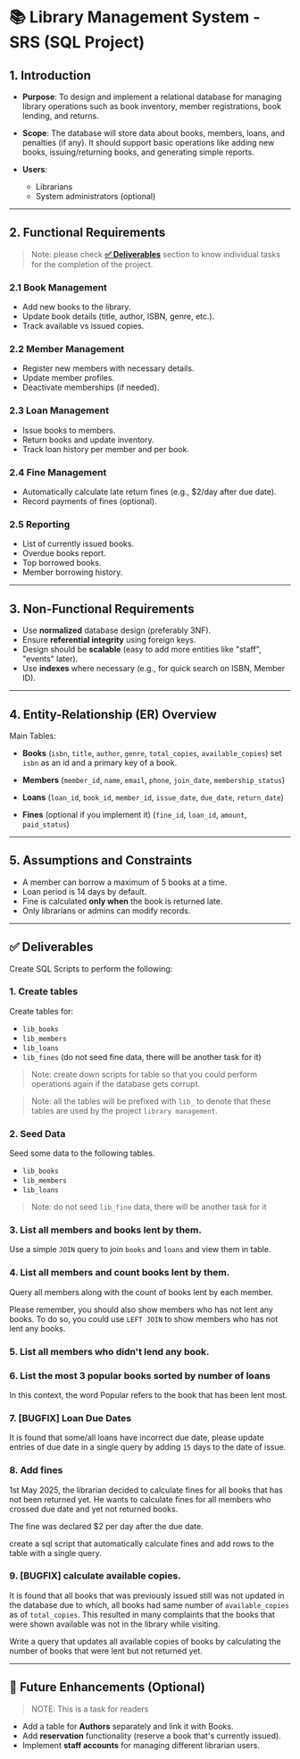 # 📚 Library Management System - SRS (SQL Project)

## 1. Introduction
- **Purpose**:
  To design and implement a relational database for managing library operations such as book inventory, member registrations, book lending, and returns.

- **Scope**:
  The database will store data about books, members, loans, and penalties (if any). It should support basic operations like adding new books, issuing/returning books, and generating simple reports.

- **Users**:
  - Librarians
  - System administrators (optional)

---

## 2. Functional Requirements

> Note: please check **[✅ Deliverables](#-deliverables)** section to know
> individual tasks for the completion of the project.

### 2.1 Book Management
- Add new books to the library.
- Update book details (title, author, ISBN, genre, etc.).
- Track available vs issued copies.

### 2.2 Member Management
- Register new members with necessary details.
- Update member profiles.
- Deactivate memberships (if needed).

### 2.3 Loan Management
- Issue books to members.
- Return books and update inventory.
- Track loan history per member and per book.

### 2.4 Fine Management
- Automatically calculate late return fines (e.g., $2/day after due date).
- Record payments of fines (optional).

### 2.5 Reporting
- List of currently issued books.
- Overdue books report.
- Top borrowed books.
- Member borrowing history.

---

## 3. Non-Functional Requirements

- Use **normalized** database design (preferably 3NF).
- Ensure **referential integrity** using foreign keys.
- Design should be **scalable** (easy to add more entities like "staff", "events" later).
- Use **indexes** where necessary (e.g., for quick search on ISBN, Member ID).

---

## 4. Entity-Relationship (ER) Overview

Main Tables:
- **Books**
  (`isbn`, `title`, `author`, `genre`, `total_copies`, `available_copies`)
  set `isbn` as an id and a primary key of a book.

- **Members**
  (`member_id`, `name`, `email`, `phone`, `join_date`, `membership_status`)

- **Loans**
  (`loan_id`, `book_id`, `member_id`, `issue_date`, `due_date`, `return_date`)

- **Fines** (optional if you implement it)
  (`fine_id`, `loan_id`, `amount`, `paid_status`)

---

## 5. Assumptions and Constraints
- A member can borrow a maximum of 5 books at a time.
- Loan period is 14 days by default.
- Fine is calculated **only when** the book is returned late.
- Only librarians or admins can modify records.

---

## ✅ Deliverables
Create SQL Scripts to perform the following:

### 1. Create tables

Create tables for:
- `lib_books`
- `lib_members`
- `lib_loans`
- `lib_fines` (do not seed fine data, there will be another task for it)

> Note: create down scripts for table so that you could perform operations again
> if the database gets corrupt.

> Note: all the tables will be prefixed with `lib_` to denote that these tables
> are used by the project `library management`.

### 2. Seed Data

Seed some data to the following tables.
- `lib_books`
- `lib_members`
- `lib_loans`

> Note: do not seed `lib_fine` data, there will be another task for it

### 3. List all members and books lent by them.

Use a simple `JOIN` query to join `books` and `loans` and view them in table.

### 4. List all members and count books lent by them.

Query all members along with the count of books lent by each member.

Please remember, you should also show members who has not lent any books. To do
so, you could use `LEFT JOIN` to show members who has not lent any books.

### 5. List all members who didn't lend any book.

### 6. List the most 3 popular books sorted by number of loans

In this context, the word Popular refers to the book that has been lent most.

### 7. [BUGFIX] Loan Due Dates

It is found that some/all loans have incorrect due date, please update entries
of due date in a single query by adding `15` days to the date of issue.

### 8. Add fines

1st May 2025, the librarian decided to calculate fines for all books that has
not been returned yet. He wants to calculate fines for all members who crossed
due date and yet not returned books.

The fine was declared $2 per day after the due date.

create a sql script that automatically calculate fines and add rows to the table
with a single query.

### 9. [BUGFIX] calculate available copies.

It is found that all books that was previously issued still was not updated in
the database due to which, all books had same number of `available_copies` as of
`total_copies`. This resulted in many complaints that the books that were shown
available was not in the library while visiting.

Write a query that updates all available copies of books by calculating the
number of books that were lent but not returned yet.


---

## 🚀 Future Enhancements (Optional)
> NOTE: This is a task for readers

- Add a table for **Authors** separately and link it with Books.
- Add **reservation** functionality (reserve a book that's currently issued).
- Implement **staff accounts** for managing different librarian users.

